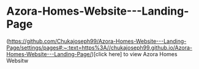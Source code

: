# Azora-Homes-Website---Landing-Page
(https://github.com/Chukajoseph99/Azora-Homes-Website---Landing-Page/settings/pages#:~:text=https%3A//chukajoseph99.github.io/Azora-Homes-Website---Landing-Page/)[click here] to view Azora Homes Websitw
